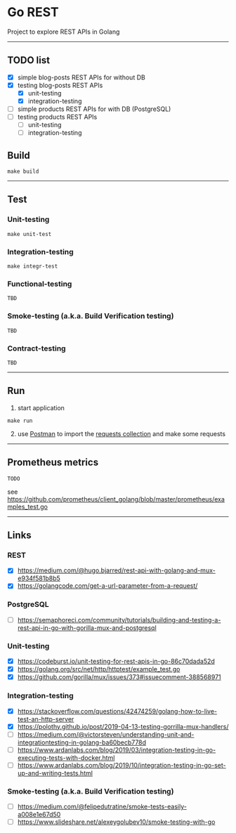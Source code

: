 
# Go REST

Project to explore REST APIs in Golang

---

## TODO list
- [x] simple blog-posts REST APIs for without DB
- [x] testing blog-posts REST APIs
    - [x] unit-testing
    - [x] integration-testing
- [ ] simple products REST APIs for with DB (PostgreSQL)
- [ ] testing products REST APIs
    - [ ] unit-testing
    - [ ] integration-testing

## Build
```shell
make build
```

---

## Test

### Unit-testing
```shell
make unit-test
```

### Integration-testing
```shell
make integr-test
```

### Functional-testing
`TBD`

### Smoke-testing (a.k.a. Build Verification testing)
`TBD`

### Contract-testing
`TBD`

---

## Run

1. start application
```shell
make run
```

2. use [Postman](https://www.postman.com/) to import the [requests collection](./postman) and make some requests 

---

## Prometheus metrics

`TODO`

see https://github.com/prometheus/client_golang/blob/master/prometheus/examples_test.go

---

## Links
### REST
- [x] https://medium.com/@hugo.bjarred/rest-api-with-golang-and-mux-e934f581b8b5
- [x] https://golangcode.com/get-a-url-parameter-from-a-request/
### PostgreSQL
- [ ] https://semaphoreci.com/community/tutorials/building-and-testing-a-rest-api-in-go-with-gorilla-mux-and-postgresql
### Unit-testing
- [x] https://codeburst.io/unit-testing-for-rest-apis-in-go-86c70dada52d
- [x] https://golang.org/src/net/http/httptest/example_test.go
- [x] https://github.com/gorilla/mux/issues/373#issuecomment-388568971
### Integration-testing
- [x] https://stackoverflow.com/questions/42474259/golang-how-to-live-test-an-http-server
- [x] https://polothy.github.io/post/2019-04-13-testing-gorrilla-mux-handlers/
- [ ] https://medium.com/@victorsteven/understanding-unit-and-integrationtesting-in-golang-ba60becb778d
- [ ] https://www.ardanlabs.com/blog/2019/03/integration-testing-in-go-executing-tests-with-docker.html
- [ ] https://www.ardanlabs.com/blog/2019/10/integration-testing-in-go-set-up-and-writing-tests.html
### Smoke-testing (a.k.a. Build Verification testing)
- [ ] https://medium.com/@felipedutratine/smoke-tests-easily-a008e1e67d50
- [ ] https://www.slideshare.net/alexeygolubev10/smoke-testing-with-go
